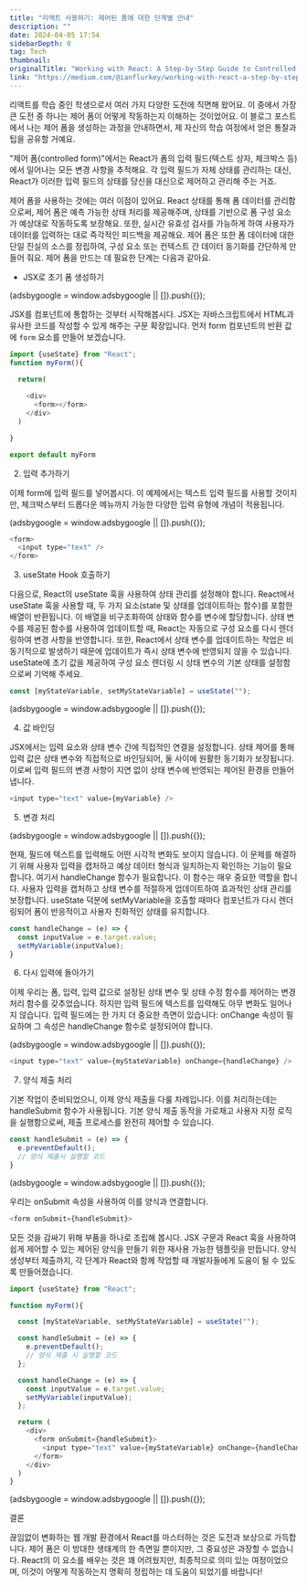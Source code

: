 ```yaml
---
title: "리액트 사용하기: 제어된 폼에 대한 단계별 안내"
description: ""
date: 2024-04-05 17:54
sidebarDepth: 0
tag: Tech
thumbnail: 
originalTitle: "Working with React: A Step-by-Step Guide to Controlled Forms"
link: "https://medium.com/@ianflurkey/working-with-react-a-step-by-step-guide-to-controlled-forms-253723dde858"
---
```



리액트를 학습 중인 학생으로서 여러 가지 다양한 도전에 직면해 왔어요. 이 중에서 가장 큰 도전 중 하나는 제어 폼이 어떻게 작동하는지 이해하는 것이었어요. 이 블로그 포스트에서 나는 제어 폼을 생성하는 과정을 안내하면서, 제 자신의 학습 여정에서 얻은 통찰과 팁을 공유할 거예요.

"제어 폼(controlled form)"에서는 React가 폼의 입력 필드(텍스트 상자, 체크박스 등)에서 일어나는 모든 변경 사항을 추적해요. 각 입력 필드가 자체 상태를 관리하는 대신, React가 이러한 입력 필드의 상태를 당신을 대신으로 제어하고 관리해 주는 거죠.

제어 폼을 사용하는 것에는 여러 이점이 있어요. React 상태를 통해 폼 데이터를 관리함으로써, 제어 폼은 예측 가능한 상태 처리를 제공해주며, 상태를 기반으로 폼 구성 요소가 예상대로 작동하도록 보장해요. 또한, 실시간 유효성 검사를 가능하게 하여 사용자가 데이터를 입력하는 대로 즉각적인 피드백을 제공해요. 제어 폼은 또한 폼 데이터에 대한 단일 진실의 소스를 정립하여, 구성 요소 또는 컨텍스트 간 데이터 동기화를 간단하게 만들어 줘요. 제어 폼을 만드는 데 필요한 단계는 다음과 같아요.

- JSX로 초기 폼 생성하기

<!-- ui-log 수평형 -->
<ins class="adsbygoogle"
  style="display:block"
  data-ad-client="ca-pub-4877378276818686"
  data-ad-slot="9743150776"
  data-ad-format="auto"
  data-full-width-responsive="true"></ins>
<component is="script">
(adsbygoogle = window.adsbygoogle || []).push({});
</component>

JSX를 컴포넌트에 통합하는 것부터 시작해봅시다. JSX는 자바스크립트에서 HTML과 유사한 코드를 작성할 수 있게 해주는 구문 확장입니다. 먼저 form 컴포넌트의 반환 값에 `form` 요소를 만들어 보겠습니다.

```js
import {useState} from "React";
function myForm(){

  return(
  
    <div>
      <form></form>
    </div>
  )

}

export default myForm
```

2. 입력 추가하기

이제 form에 입력 필드를 넣어봅시다. 이 예제에서는 텍스트 입력 필드를 사용할 것이지만, 체크박스부터 드롭다운 메뉴까지 가능한 다양한 입력 유형에 개념이 적용됩니다.

<!-- ui-log 수평형 -->
<ins class="adsbygoogle"
  style="display:block"
  data-ad-client="ca-pub-4877378276818686"
  data-ad-slot="9743150776"
  data-ad-format="auto"
  data-full-width-responsive="true"></ins>
<component is="script">
(adsbygoogle = window.adsbygoogle || []).push({});
</component>

```js
<form>
  <input type="text" />
</form>
```

3. useState Hook 호출하기

다음으로, React의 useState 훅을 사용하여 상태 관리를 설정해야 합니다. React에서 useState 훅을 사용할 때, 두 가지 요소(state 및 상태를 업데이트하는 함수)를 포함한 배열이 반환됩니다. 이 배열을 비구조화하여 상태와 함수를 변수에 할당합니다. 상태 변수를 제공된 함수를 사용하여 업데이트할 때, React는 자동으로 구성 요소를 다시 렌더링하여 변경 사항을 반영합니다. 또한, React에서 상태 변수를 업데이트하는 작업은 비동기적으로 발생하기 때문에 업데이트가 즉시 상태 변수에 반영되지 않을 수 있습니다. useState에 초기 값을 제공하여 구성 요소 렌더링 시 상태 변수의 기본 상태를 설정함으로써 기억해 주세요.

```js
const [myStateVariable, setMyStateVariable] = useState("");
```

<!-- ui-log 수평형 -->
<ins class="adsbygoogle"
  style="display:block"
  data-ad-client="ca-pub-4877378276818686"
  data-ad-slot="9743150776"
  data-ad-format="auto"
  data-full-width-responsive="true"></ins>
<component is="script">
(adsbygoogle = window.adsbygoogle || []).push({});
</component>

4. 값 바인딩

JSX에서는 입력 요소와 상태 변수 간에 직접적인 연결을 설정합니다. 상태 제어를 통해 입력 값은 상태 변수와 직접적으로 바인딩되어, 둘 사이에 원활한 동기화가 보장됩니다. 이로써 입력 필드의 변경 사항이 지연 없이 상태 변수에 반영되는 제어된 환경을 만들어냅니다.

```js
<input type="text" value={myVariable} />
```

5. 변경 처리

<!-- ui-log 수평형 -->
<ins class="adsbygoogle"
  style="display:block"
  data-ad-client="ca-pub-4877378276818686"
  data-ad-slot="9743150776"
  data-ad-format="auto"
  data-full-width-responsive="true"></ins>
<component is="script">
(adsbygoogle = window.adsbygoogle || []).push({});
</component>

현재, 필드에 텍스트를 입력해도 어떤 시각적 변화도 보이지 않습니다. 이 문제를 해결하기 위해 사용자 입력을 캡처하고 예상 데이터 형식과 일치하는지 확인하는 기능이 필요합니다. 여기서 handleChange 함수가 필요합니다. 이 함수는 매우 중요한 역할을 합니다. 사용자 입력을 캡처하고 상태 변수를 적절하게 업데이트하여 효과적인 상태 관리를 보장합니다. useState 덕분에 setMyVariable을 호출할 때마다 컴포넌트가 다시 렌더링되어 폼이 반응적이고 사용자 친화적인 상태를 유지합니다.

```js
const handleChange = (e) => {
  const inputValue = e.target.value;
  setMyVariable(inputValue);
}
```

6. 다시 입력에 돌아가기

이제 우리는 폼, 입력, 입력 값으로 설정된 상태 변수 및 상태 수정 함수를 제어하는 변경 처리 함수를 갖추었습니다. 하지만 입력 필드에 텍스트를 입력해도 아무 변화도 일어나지 않습니다. 입력 필드에는 한 가지 더 중요한 측면이 있습니다: onChange 속성이 필요하며 그 속성은 handleChange 함수로 설정되어야 합니다.

<!-- ui-log 수평형 -->
<ins class="adsbygoogle"
  style="display:block"
  data-ad-client="ca-pub-4877378276818686"
  data-ad-slot="9743150776"
  data-ad-format="auto"
  data-full-width-responsive="true"></ins>
<component is="script">
(adsbygoogle = window.adsbygoogle || []).push({});
</component>

```js
<input type="text" value={myStateVariable} onChange={handleChange} />
```

7. 양식 제출 처리

기본 작업이 준비되었으니, 이제 양식 제출을 다룰 차례입니다. 이를 처리하는데는 handleSubmit 함수가 사용됩니다. 기본 양식 제출 동작을 가로채고 사용자 지정 로직을 실행함으로써, 제출 프로세스를 완전히 제어할 수 있습니다.

```js
const handleSubmit = (e) => {
  e.preventDefault();
  // 양식 제출시 실행할 코드
}
```

<!-- ui-log 수평형 -->
<ins class="adsbygoogle"
  style="display:block"
  data-ad-client="ca-pub-4877378276818686"
  data-ad-slot="9743150776"
  data-ad-format="auto"
  data-full-width-responsive="true"></ins>
<component is="script">
(adsbygoogle = window.adsbygoogle || []).push({});
</component>

우리는 onSubmit 속성을 사용하여 이를 양식과 연결합니다.

```js
<form onSubmit={handleSubmit}>
```

모든 것을 감싸기 위해 부품을 하나로 조립해 봅시다. JSX 구문과 React 훅을 사용하여 쉽게 제어할 수 있는 제어된 양식을 만들기 위한 재사용 가능한 템플릿을 만듭니다. 양식 생성부터 제출까지, 각 단계가 React와 함께 작업할 때 개발자들에게 도움이 될 수 있도록 만들어졌습니다.

```js
import {useState} from "React";

function myForm(){

  const [myStateVariable, setMyStateVariable] = useState("");

  const handleSubmit = (e) => {
    e.preventDefault();
    // 양식 제출 시 실행할 코드
  };

  const handleChange = (e) => {
    const inputValue = e.target.value;
    setMyVariable(inputValue);
  };

  return (
    <div>
      <form onSubmit={handleSubmit}>
        <input type="text" value={myStateVariable} onChange={handleChange} />
      </form>
    </div>
  )
}
```

<!-- ui-log 수평형 -->
<ins class="adsbygoogle"
  style="display:block"
  data-ad-client="ca-pub-4877378276818686"
  data-ad-slot="9743150776"
  data-ad-format="auto"
  data-full-width-responsive="true"></ins>
<component is="script">
(adsbygoogle = window.adsbygoogle || []).push({});
</component>

결론

끊임없이 변화하는 웹 개발 환경에서 React를 마스터하는 것은 도전과 보상으로 가득합니다. 제어 폼은 이 방대한 생태계의 한 측면일 뿐이지만, 그 중요성은 과장할 수 없습니다. React의 이 요소를 배우는 것은 꽤 어려웠지만, 최종적으로 의미 있는 여정이었으며, 이것이 어떻게 작동하는지 명확히 정립하는 데 도움이 되었기를 바랍니다!
